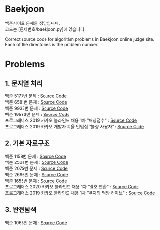 # Baekjoon

백준사이트 문제들 정답입니다.   
코드는 [문제번호/baekjoon.py]에 있습니다.   
  
   
Correct source code for algorithm problems in Baekjoon online judge site.   
Each of the directories is the problem number.


# Problems

## 1. 문자열 처리
백준 5177번 문제 : [Source Code](5177/baekjoon.py)   
백준 6581번 문제 : [Source Code](6581/baekjoon.py)   
백준 9935번 문제 : [Source Code](9935/baekjoon.py)   
백준 19583번 문제 : [Source Code](19583/baekjoon.py)   
프로그래머스 2019 카카오 블라인드 채용 1차 "매칭점수" : [Source Code](programmers/42893/programmers.py)   
프로그래머스 2019 카카오 개발자 겨울 인텁십 "불량 사용자" : [Source Code](programmers/64064/programmers.py)   
   
## 2. 기본 자료구조
백준 1158번 문제 : [Source Code](1158/baekjoon.py)   
백준 2504번 문제 : [Source Code](2504/baekjoon.py)  
백준 2075번 문제 : [Source Code](2075/baekjoon.py)  
백준 2696번 문제 : [Source Code](2696/baekjoon.py)  
백준 1655번 문제 : [Source Code](1655/baekjoon.py)  
프로그래머스 2020 카카오 블라인드 채용 1차 "괄호 변환" : [Source Code](programmers/60058/programmers.py)   
프로그래머스 2019 카카오 블라인드 채용 1차 "무지의 먹방 라이브" : [Source Code](programmers/42891/programmers.py)   

## 3. 완전탐색   
백준 1065번 문제 : [Source Code](1065/baekjoon.py)   
